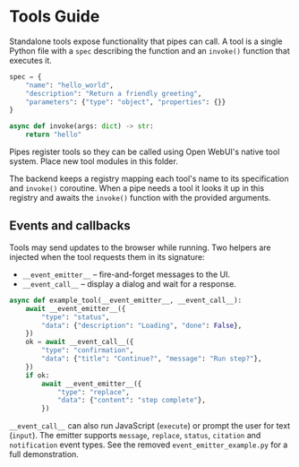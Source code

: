 # Tools Guide

Standalone tools expose functionality that pipes can call. A tool is a single
Python file with a `spec` describing the function and an `invoke()` function that
executes it.

```python
spec = {
    "name": "hello_world",
    "description": "Return a friendly greeting",
    "parameters": {"type": "object", "properties": {}}
}

async def invoke(args: dict) -> str:
    return "hello"
```

Pipes register tools so they can be called using Open WebUI's native tool system.
Place new tool modules in this folder.

The backend keeps a registry mapping each tool's name to its specification and
`invoke()` coroutine. When a pipe needs a tool it looks it up in this registry
and awaits the `invoke()` function with the provided arguments.

## Events and callbacks

Tools may send updates to the browser while running. Two helpers are injected
when the tool requests them in its signature:

- `__event_emitter__` – fire-and-forget messages to the UI.
- `__event_call__` – display a dialog and wait for a response.

```python
async def example_tool(__event_emitter__, __event_call__):
    await __event_emitter__({
        "type": "status",
        "data": {"description": "Loading", "done": False},
    })
    ok = await __event_call__({
        "type": "confirmation",
        "data": {"title": "Continue?", "message": "Run step?"},
    })
    if ok:
        await __event_emitter__({
            "type": "replace",
            "data": {"content": "step complete"},
        })
```

`__event_call__` can also run JavaScript (`execute`) or prompt the user for text
(`input`). The emitter supports `message`, `replace`, `status`, `citation` and
`notification` event types. See the removed `event_emitter_example.py` for a
full demonstration.
